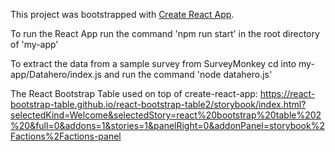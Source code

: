 This project was bootstrapped with [Create React App](https://github.com/facebook/create-react-app).

To run the React App run the command 'npm run start' in the root directory of 'my-app'

To extract the data from a sample survey from SurveyMonkey cd into my-app/Datahero/index.js and run the command 'node datahero.js'

The React Bootstrap Table used on top of create-react-app:
https://react-bootstrap-table.github.io/react-bootstrap-table2/storybook/index.html?selectedKind=Welcome&selectedStory=react%20bootstrap%20table%202%20&full=0&addons=1&stories=1&panelRight=0&addonPanel=storybook%2Factions%2Factions-panel
